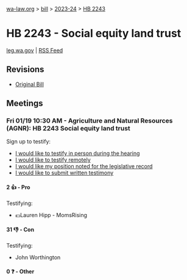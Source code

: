 [wa-law.org](/) > [bill](/bill/) > [2023-24](/bill/2023-24/) > [HB 2243](/bill/2023-24/hb/2243/)

# HB 2243 - Social equity land trust
[leg.wa.gov](https://app.leg.wa.gov/billsummary?BillNumber=2243&Year=2023&Initiative=false) | [RSS Feed](./rss.xml)

## Revisions
* [Original Bill](1/)

## Meetings
### Fri 01/19 10:30 AM - Agriculture and Natural Resources (AGNR): HB 2243 Social equity land trust
Sign up to testify:
* [I would like to testify in person during the hearing](https://app.leg.wa.gov/csi/Testifier/Add?chamber=House&mId=31630&aId=156717&caId=23091&tId=1)
* [I would like to testify remotely](https://app.leg.wa.gov/csi/Testifier/Add?chamber=House&mId=31630&aId=156717&caId=23091&tId=2)
* [I would like my position noted for the legislative record](https://app.leg.wa.gov/csi/Testifier/Add?chamber=House&mId=31630&aId=156717&caId=23091&tId=3)
* [I would like to submit written testimony](https://app.leg.wa.gov/csi/Testifier/Add?chamber=House&mId=31630&aId=156717&caId=23091&tId=4)

#### 2 👍 - Pro
Testifying:
* 💵Lauren Hipp - MomsRising

#### 31 👎 - Con
Testifying:
* John Worthington

#### 0 ❓ - Other
